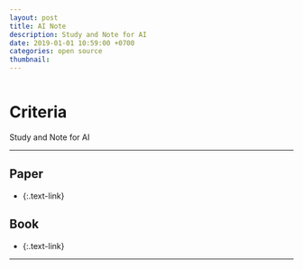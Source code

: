 ```yaml
---
layout: post
title: AI Note
description: Study and Note for AI
date: 2019-01-01 10:59:00 +0700
categories: open source
thumbnail: 
---
```

![]()
# Criteria
Study and Note for AI

---

## Paper
- [](){:.text-link}

## Book
- [](){:.text-link}

--- 
